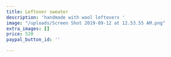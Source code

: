 ```yaml
---
title: Leftover sweater
description: 'handmade with wool leftovers '
image: "/uploads/Screen Shot 2019-09-12 at 12.53.55 AM.png"
extra_images: []
price: 520
paypal_button_id: ''

---
```

